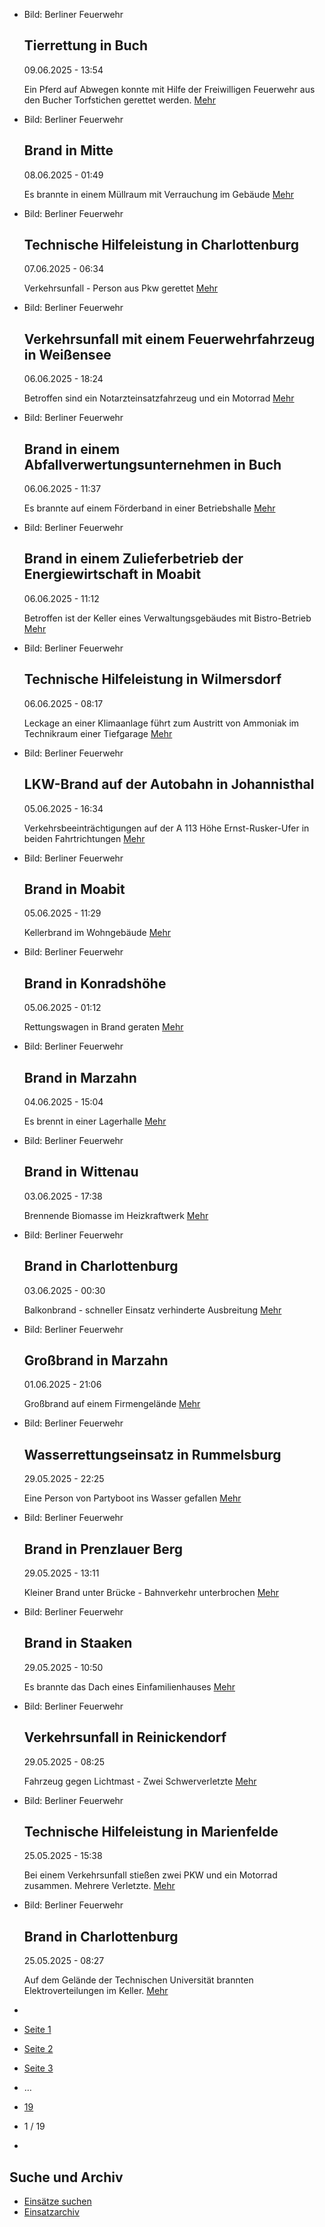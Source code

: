 * Bild: Berliner Feuerwehr

  Tierrettung in Buch
  ----------

   09.06.2025 - 13:54

   Ein Pferd auf Abwegen konnte mit Hilfe der Freiwilligen Feuerwehr aus den Bucher Torfstichen gerettet werden.
  [Mehr](https://www.berliner-feuerwehr.de/aktuelles/einsaetze/tierrettung-in-buch-4938/)

* Bild: Berliner Feuerwehr

  Brand in Mitte
  ----------

   08.06.2025 - 01:49

   Es brannte in einem Müllraum mit Verrauchung im Gebäude
  [Mehr](https://www.berliner-feuerwehr.de/aktuelles/einsaetze/brand-in-mitte-13-4937/)

* Bild: Berliner Feuerwehr

  Technische Hilfeleistung in Charlottenburg
  ----------

   07.06.2025 - 06:34

   Verkehrsunfall - Person aus Pkw gerettet
  [Mehr](https://www.berliner-feuerwehr.de/aktuelles/einsaetze/technische-hilfeleistung-in-charlottenburg-7-4935/)

* Bild: Berliner Feuerwehr

  Verkehrsunfall mit einem Feuerwehrfahrzeug in Weißensee
  ----------

   06.06.2025 - 18:24

   Betroffen sind ein Notarzteinsatzfahrzeug und ein Motorrad
  [Mehr](https://www.berliner-feuerwehr.de/aktuelles/einsaetze/verkehrsunfall-mit-einem-feuerwehrfahrzeug-in-weissensee-4934/)

* Bild: Berliner Feuerwehr

  Brand in einem Abfallverwertungsunternehmen in Buch
  ----------

   06.06.2025 - 11:37

   Es brannte auf einem Förderband in einer Betriebshalle
  [Mehr](https://www.berliner-feuerwehr.de/aktuelles/einsaetze/brand-in-einem-abfallverwertungsunternehmen-in-buch-4933/)

* Bild: Berliner Feuerwehr

  Brand in einem Zulieferbetrieb der Energiewirtschaft in Moabit
  ----------

   06.06.2025 - 11:12

   Betroffen ist der Keller eines Verwaltungsgebäudes mit Bistro-Betrieb
  [Mehr](https://www.berliner-feuerwehr.de/aktuelles/einsaetze/brand-in-einem-zulieferbetrieb-in-moabit-4932/)

* Bild: Berliner Feuerwehr

  Technische Hilfeleistung in Wilmersdorf
  ----------

   06.06.2025 - 08:17

   Leckage an einer Klimaanlage führt zum Austritt von Ammoniak im Technikraum einer Tiefgarage
  [Mehr](https://www.berliner-feuerwehr.de/aktuelles/einsaetze/technische-hilfeleistung-in-wilmersdort-4930/)

* Bild: Berliner Feuerwehr

  LKW-Brand auf der Autobahn in Johannisthal
  ----------

   05.06.2025 - 16:34

   Verkehrsbeeinträchtigungen auf der A 113 Höhe Ernst-Rusker-Ufer in beiden Fahrtrichtungen
  [Mehr](https://www.berliner-feuerwehr.de/aktuelles/einsaetze/lkw-brand-auf-der-autobahn-in-treptow-4929/)

* Bild: Berliner Feuerwehr

  Brand in Moabit
  ----------

   05.06.2025 - 11:29

   Kellerbrand im Wohngebäude
  [Mehr](https://www.berliner-feuerwehr.de/aktuelles/einsaetze/brand-in-moabit-12-4928/)

* Bild: Berliner Feuerwehr

  Brand in Konradshöhe
  ----------

   05.06.2025 - 01:12

   Rettungswagen in Brand geraten
  [Mehr](https://www.berliner-feuerwehr.de/aktuelles/einsaetze/brand-in-konradshoehe-1-4927/)

* Bild: Berliner Feuerwehr

  Brand in Marzahn
  ----------

   04.06.2025 - 15:04

   Es brennt in einer Lagerhalle
  [Mehr](https://www.berliner-feuerwehr.de/aktuelles/einsaetze/brand-in-marzahn-9-4926/)

* Bild: Berliner Feuerwehr

  Brand in Wittenau
  ----------

   03.06.2025 - 17:38

   Brennende Biomasse im Heizkraftwerk
  [Mehr](https://www.berliner-feuerwehr.de/aktuelles/einsaetze/brand-in-wittenau-4-4924/)

* Bild: Berliner Feuerwehr

  Brand in Charlottenburg
  ----------

   03.06.2025 - 00:30

   Balkonbrand - schneller Einsatz verhinderte Ausbreitung
  [Mehr](https://www.berliner-feuerwehr.de/aktuelles/einsaetze/brand-in-charlottenburg-15-4923/)

* Bild: Berliner Feuerwehr

  Großbrand in Marzahn
  ----------

   01.06.2025 - 21:06

   Großbrand auf einem Firmengelände
  [Mehr](https://www.berliner-feuerwehr.de/aktuelles/einsaetze/brand-in-marzahn-8-4922/)

* Bild: Berliner Feuerwehr

  Wasserrettungseinsatz in Rummelsburg
  ----------

   29.05.2025 - 22:25

   Eine Person von Partyboot ins Wasser gefallen
  [Mehr](https://www.berliner-feuerwehr.de/aktuelles/einsaetze/wasserrettungseinsatz-in-rummelsburg-4921/)

* Bild: Berliner Feuerwehr

  Brand in Prenzlauer Berg
  ----------

   29.05.2025 - 13:11

   Kleiner Brand unter Brücke - Bahnverkehr unterbrochen
  [Mehr](https://www.berliner-feuerwehr.de/aktuelles/einsaetze/brand-in-prenzlauer-berg-9-4919/)

* Bild: Berliner Feuerwehr

  Brand in Staaken
  ----------

   29.05.2025 - 10:50

   Es brannte das Dach eines Einfamilienhauses
  [Mehr](https://www.berliner-feuerwehr.de/aktuelles/einsaetze/brand-in-staaken-12-4918/)

* Bild: Berliner Feuerwehr

  Verkehrsunfall in Reinickendorf
  ----------

   29.05.2025 - 08:25

   Fahrzeug gegen Lichtmast - Zwei Schwerverletzte
  [Mehr](https://www.berliner-feuerwehr.de/aktuelles/einsaetze/verkehrsunfall-in-reinickendorf-1-4920/)

* Bild: Berliner Feuerwehr

  Technische Hilfeleistung in Marienfelde
  ----------

   25.05.2025 - 15:38

   Bei einem Verkehrsunfall stießen zwei PKW und ein Motorrad zusammen. Mehrere Verletzte.
  [Mehr](https://www.berliner-feuerwehr.de/aktuelles/einsaetze/technische-hilfeleistung-in-marienfelde-4915/)

* Bild: Berliner Feuerwehr

  Brand in Charlottenburg
  ----------

   25.05.2025 - 08:27

   Auf dem Gelände der Technischen Universität brannten Elektroverteilungen im Keller.
  [Mehr](https://www.berliner-feuerwehr.de/aktuelles/einsaetze/brand-in-charlottenburg-14-4914/)

* []()
* [Seite 1](https://www.berliner-feuerwehr.de/aktuelles/einsaetze/1/)
* [Seite 2](https://www.berliner-feuerwehr.de/aktuelles/einsaetze/2/)
* [Seite 3](https://www.berliner-feuerwehr.de/aktuelles/einsaetze/3/)
* …
* [19](https://www.berliner-feuerwehr.de/aktuelles/einsaetze/19/)
* 1 / 19
* [](https://www.berliner-feuerwehr.de/aktuelles/einsaetze/2/)

Suche und Archiv
----------

* [Einsätze suchen](https://www.berliner-feuerwehr.de/aktuelles/einsaetze/einsatzsuche/)
* [Einsatzarchiv](https://www.berliner-feuerwehr.de/aktuelles/einsaetze/einsatzarchiv/)

